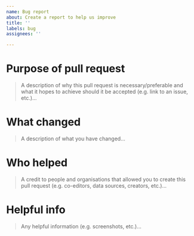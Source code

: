 ```yaml
---
name: Bug report
about: Create a report to help us improve
title: ''
labels: bug
assignees: ''

---
```


<!-- Check out CONTRIBUTING.md -->

# Purpose of pull request
> A description of why this pull request is necessary/preferable and what it hopes to achieve should it be accepted (e.g. link to an issue, etc.)...

<!-- write here -->

# What changed
> A description of what you have changed...

<!-- write here -->

# Who helped
> A credit to people and organisations that allowed you to create this pull request (e.g. co-editors, data sources, creators, etc.)...

<!-- write here -->

# Helpful info
> Any helpful information (e.g. screenshots, etc.)...

<!-- write here -->
